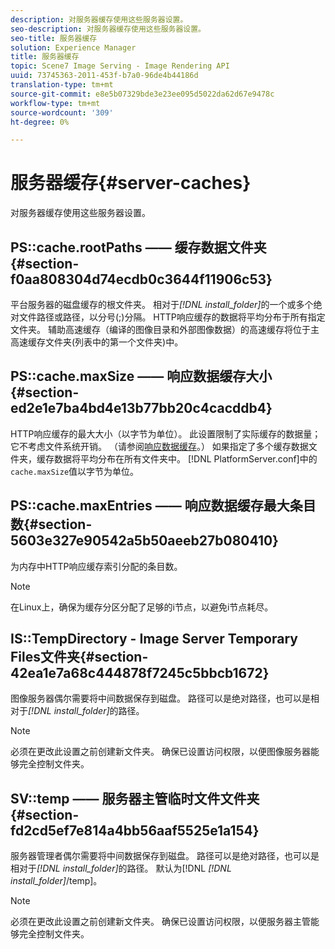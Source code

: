 ```yaml
---
description: 对服务器缓存使用这些服务器设置。
seo-description: 对服务器缓存使用这些服务器设置。
seo-title: 服务器缓存
solution: Experience Manager
title: 服务器缓存
topic: Scene7 Image Serving - Image Rendering API
uuid: 73745363-2011-453f-b7a0-96de4b44186d
translation-type: tm+mt
source-git-commit: e8e5b07329bde3e23ee095d5022da62d67e9478c
workflow-type: tm+mt
source-wordcount: '309'
ht-degree: 0%

---
```



# 服务器缓存{#server-caches}

对服务器缓存使用这些服务器设置。

## PS::cache.rootPaths —— 缓存数据文件夹{#section-f0aa808304d74ecdb0c3644f11906c53}

平台服务器的磁盘缓存的根文件夹。 相对于&#x200B;*[!DNL install_folder]*&#x200B;的一个或多个绝对文件路径或路径，以分号(;)分隔。 HTTP响应缓存的数据将平均分布于所有指定文件夹。 辅助高速缓存（编译的图像目录和外部图像数据）的高速缓存将位于主高速缓存文件夹(列表中的第一个文件夹)中。

## PS::cache.maxSize —— 响应数据缓存大小{#section-ed2e1e7ba4bd4e13b77bb20c4cacddb4}

HTTP响应缓存的最大大小（以字节为单位）。 此设置限制了实际缓存的数据量；它不考虑文件系统开销。 （请参阅[响应数据缓存](../../../../is-api/image-serving-api-ref/c-configuration-and-administration/c-data-caches/c-response-data-cache.md#concept-81ea996c242441f2a69f7e9d9b3a29ca)。） 如果指定了多个缓存数据文件夹，缓存数据将平均分布在所有文件夹中。 [!DNL PlatformServer.conf]中的`cache.maxSize`值以字节为单位。

## PS::cache.maxEntries —— 响应数据缓存最大条目数{#section-5603e327e90542a5b50aeeb27b080410}

为内存中HTTP响应缓存索引分配的条目数。

>[!NOTE]
>
>在Linux上，确保为缓存分区分配了足够的i节点，以避免i节点耗尽。

## IS::TempDirectory - Image Server Temporary Files文件夹{#section-42ea1e7a68c444878f7245c5bbcb1672}

图像服务器偶尔需要将中间数据保存到磁盘。 路径可以是绝对路径，也可以是相对于&#x200B;*[!DNL install_folder]*&#x200B;的路径。

>[!NOTE]
>
>必须在更改此设置之前创建新文件夹。 确保已设置访问权限，以便图像服务器能够完全控制文件夹。

## SV::temp —— 服务器主管临时文件文件夹{#section-fd2cd5ef7e814a4bb56aaf5525e1a154}

服务器管理者偶尔需要将中间数据保存到磁盘。 路径可以是绝对路径，也可以是相对于&#x200B;*[!DNL install_folder]*&#x200B;的路径。 默认为[!DNL *[!DNL install_folder]*/temp]。

>[!NOTE]
>
>必须在更改此设置之前创建新文件夹。 确保已设置访问权限，以便服务器主管能够完全控制文件夹。

